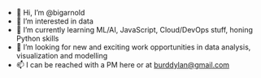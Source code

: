 - 👋 Hi, I’m @bigarnold
- 👀 I’m interested in data
- 🌱 I’m currently learning ML/AI, JavaScript, Cloud/DevOps stuff, honing Python skills
- 💞️ I’m looking for new and exciting work opportunities in data analysis, visualization and modelling
- 📫 I can be reached with a PM here or at burddylan@gmail.com

<!---
bigarnold/bigarnold is a ✨ special ✨ repository because its `README.md` (this file) appears on your GitHub profile.
You can click the Preview link to take a look at your changes.
--->

